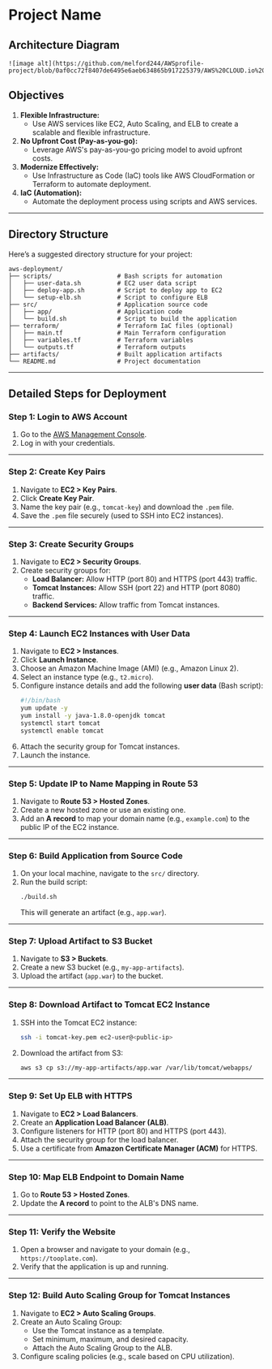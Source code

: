 # Project Name


## **Architecture Diagram**

```
![image alt](https://github.com/melford244/AWSprofile-project/blob/0af0cc72f8407de6495e6aeb634865b917225379/AWS%20CLOUD.io%20DIAGRAM.drawio.png)
```

## **Objectives**
1. **Flexible Infrastructure:**
   - Use AWS services like EC2, Auto Scaling, and ELB to create a scalable and flexible infrastructure.
2. **No Upfront Cost (Pay-as-you-go):**
   - Leverage AWS's pay-as-you-go pricing model to avoid upfront costs.
3. **Modernize Effectively:**
   - Use Infrastructure as Code (IaC) tools like AWS CloudFormation or Terraform to automate deployment.
4. **IaC (Automation):**
   - Automate the deployment process using scripts and AWS services.

---

## **Directory Structure**
Here’s a suggested directory structure for your project:

```
aws-deployment/
├── scripts/                  # Bash scripts for automation
│   ├── user-data.sh          # EC2 user data script
│   ├── deploy-app.sh         # Script to deploy app to EC2
│   └── setup-elb.sh          # Script to configure ELB
├── src/                      # Application source code
│   ├── app/                  # Application code
│   └── build.sh              # Script to build the application
├── terraform/                # Terraform IaC files (optional)
│   ├── main.tf               # Main Terraform configuration
│   ├── variables.tf          # Terraform variables
│   └── outputs.tf            # Terraform outputs
├── artifacts/                # Built application artifacts
└── README.md                 # Project documentation
```

---

## **Detailed Steps for Deployment**

### **Step 1: Login to AWS Account**
1. Go to the [AWS Management Console](https://aws.amazon.com/console/).
2. Log in with your credentials.

---

### **Step 2: Create Key Pairs**
1. Navigate to **EC2 > Key Pairs**.
2. Click **Create Key Pair**.
3. Name the key pair (e.g., `tomcat-key`) and download the `.pem` file.
4. Save the `.pem` file securely (used to SSH into EC2 instances).

---

### **Step 3: Create Security Groups**
1. Navigate to **EC2 > Security Groups**.
2. Create security groups for:
   - **Load Balancer:** Allow HTTP (port 80) and HTTPS (port 443) traffic.
   - **Tomcat Instances:** Allow SSH (port 22) and HTTP (port 8080) traffic.
   - **Backend Services:** Allow traffic from Tomcat instances.

---

### **Step 4: Launch EC2 Instances with User Data**
1. Navigate to **EC2 > Instances**.
2. Click **Launch Instance**.
3. Choose an Amazon Machine Image (AMI) (e.g., Amazon Linux 2).
4. Select an instance type (e.g., `t2.micro`).
5. Configure instance details and add the following **user data** (Bash script):
   ```bash
   #!/bin/bash
   yum update -y
   yum install -y java-1.8.0-openjdk tomcat
   systemctl start tomcat
   systemctl enable tomcat
   ```
6. Attach the security group for Tomcat instances.
7. Launch the instance.

---

### **Step 5: Update IP to Name Mapping in Route 53**
1. Navigate to **Route 53 > Hosted Zones**.
2. Create a new hosted zone or use an existing one.
3. Add an **A record** to map your domain name (e.g., `example.com`) to the public IP of the EC2 instance.

---

### **Step 6: Build Application from Source Code**
1. On your local machine, navigate to the `src/` directory.
2. Run the build script:
   ```bash
   ./build.sh
   ```
   This will generate an artifact (e.g., `app.war`).

---

### **Step 7: Upload Artifact to S3 Bucket**
1. Navigate to **S3 > Buckets**.
2. Create a new S3 bucket (e.g., `my-app-artifacts`).
3. Upload the artifact (`app.war`) to the bucket.

---

### **Step 8: Download Artifact to Tomcat EC2 Instance**
1. SSH into the Tomcat EC2 instance:
   ```bash
   ssh -i tomcat-key.pem ec2-user@<public-ip>
   ```
2. Download the artifact from S3:
   ```bash
   aws s3 cp s3://my-app-artifacts/app.war /var/lib/tomcat/webapps/
   ```

---

### **Step 9: Set Up ELB with HTTPS**
1. Navigate to **EC2 > Load Balancers**.
2. Create an **Application Load Balancer (ALB)**.
3. Configure listeners for HTTP (port 80) and HTTPS (port 443).
4. Attach the security group for the load balancer.
5. Use a certificate from **Amazon Certificate Manager (ACM)** for HTTPS.

---

### **Step 10: Map ELB Endpoint to Domain Name**
1. Go to **Route 53 > Hosted Zones**.
2. Update the **A record** to point to the ALB's DNS name.

---

### **Step 11: Verify the Website**
1. Open a browser and navigate to your domain (e.g., `https://tooplate.com`).
2. Verify that the application is up and running.

---

### **Step 12: Build Auto Scaling Group for Tomcat Instances**
1. Navigate to **EC2 > Auto Scaling Groups**.
2. Create an Auto Scaling Group:
   - Use the Tomcat instance as a template.
   - Set minimum, maximum, and desired capacity.
   - Attach the Auto Scaling Group to the ALB.
3. Configure scaling policies (e.g., scale based on CPU utilization).


